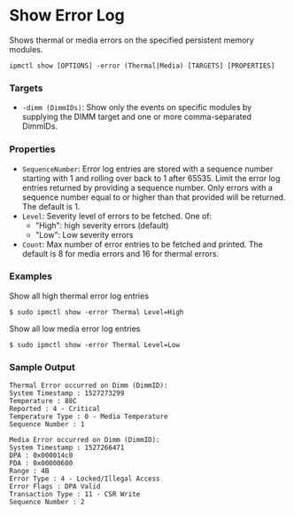 # Show Error Log

Shows thermal or media errors on the specified persistent memory modules.

```text
ipmctl show [OPTIONS] -error (Thermal|Media) [TARGETS] [PROPERTIES]
```

### **Targets**

* `-dimm (DimmIDs)`: Show only the events on specific modules by supplying the DIMM target and one or more comma-separated DimmIDs.

### **Properties**

* `SequenceNumber`: Error log entries are stored with a sequence number starting with 1 and rolling over back to 1 after 65535. Limit the error log entries returned by providing a sequence number. Only errors with a sequence number equal to or higher than that provided will be returned. The default is 1.
* `Level`: Severity level of errors to be fetched. One of:
  * "High": high severity errors \(default\)
  * "Low": Low severity errors
* `Count`: Max number of error entries to be fetched and printed. The default is 8 for media errors and 16 for thermal errors.

### **Examples** 

Show all high thermal error log entries

```text
$ sudo ipmctl show -error Thermal Level=High
```

Show all low media error log entries

```text
$ sudo ipmctl show -error Thermal Level=Low
```

### **Sample Output**

```text
Thermal Error occurred on Dimm (DimmID):
System Timestamp : 1527273299
Temperature : 88C
Reported : 4 - Critical
Temperature Type : 0 - Media Temperature
Sequence Number : 1
```

```text
Media Error occurred on Dimm (DimmID):
System Timestamp : 1527266471
DPA : 0x000014c0
PDA : 0x00000600
Range : 4B
Error Type : 4 - Locked/Illegal Access
Error Flags : DPA Valid
Transaction Type : 11 - CSR Write
Sequence Number : 2
```

